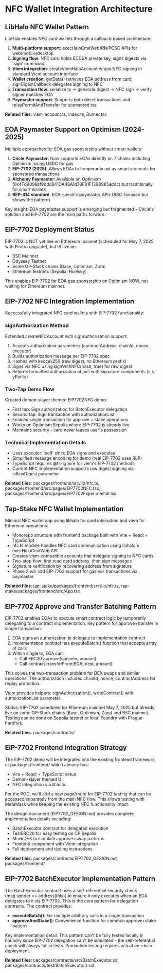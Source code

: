 # NFC Wallet Integration Architecture

## LibHalo NFC Wallet Pattern
LibHalo enables NFC card wallets through a callback-based architecture:
1. **Multi-platform support**: execHaloCmdWeb/RN/PCSC APIs for web/mobile/desktop
2. **Signing flow**: NFC card holds ECDSA private key, signs digests via 'sign' command
3. **Viem integration**: createViemHaloAccount wraps NFC signing in standard Viem account interface
4. **Wallet creation**: getData() retrieves EOA address from card, signDigestCallback delegates signing to NFC
5. **Transaction flow**: serialize tx → generate digest → NFC sign → verify signer matches EOA
6. **Paymaster support**: Supports both direct transactions and relayPermitAndTransfer for sponsored txs

**Related files**: viem_account.ts, index.ts, Burner.tsx

## EOA Paymaster Support on Optimism (2024-2025)
Multiple approaches for EOA gas sponsorship without smart wallets:
1. **Circle Paymaster**: Now supports EOAs directly on 7 chains including Optimism, using USDC for gas
2. **EIP-7702 (2025)**: Allows EOAs to temporarily act as smart accounts for sponsored transactions
3. **Alchemy Paymaster**: Available on Optimism (0x4Fd9098af9ddcB41DA48A1d78F91F1398965addc) but traditionally for smart wallets
4. **BEP-414 standard**: EOA-specific paymaster APIs (BSC-focused but shows the pattern)

Key insight: EOA paymaster support is emerging but fragmented - Circle's solution and EIP-7702 are the main paths forward.

## EIP-7702 Deployment Status
EIP-7702 is NOT yet live on Ethereum mainnet (scheduled for May 7, 2025 with Pectra upgrade), but IS live on:
- BSC Mainnet
- Odyssey Testnet  
- Some OP-Stack chains (Base, Optimism, Zora)
- Ethereum testnets (Sepolia, Holesky)

This enables EIP-7702 for EOA gas sponsorship on Optimism NOW, not waiting for Ethereum mainnet.

## EIP-7702 NFC Integration Implementation
Successfully integrated NFC card wallets with EIP-7702 functionality:

### signAuthorization Method
Extended createNFCAccount with signAuthorization support:
1. Accepts authorization parameters (contractAddress, chainId, nonce, executor)
2. Builds authorization message per EIP-7702 spec
3. Hashes with keccak256 (raw digest, no Ethereum prefix)
4. Signs via NFC using signWithNFC(hash, true) for raw digest
5. Returns formatted authorization object with signature components (r, s, yParity)

### Two-Tap Demo Flow
Created demon-slayer themed EIP7702NFC demo:
- First tap: Sign authorization for BatchExecutor delegation
- Second tap: Sign transaction with authorizationList
- Enables single transaction for approve + stake operations
- Works on Optimism Sepolia where EIP-7702 is already live
- Maintains security - card never leaves user's possession

### Technical Implementation Details
- Uses executor: 'self' since EOA signs and executes
- Simplified message encoding for demo (real EIP-7702 uses RLP)
- TypeScript requires @ts-ignore for viem's EIP-7702 methods
- Current NFC implementation supports raw digest signing via isRawDigest parameter

**Related files**: packages/frontend/src/lib/nfc.ts, packages/frontend/src/pages/EIP7702NFC.tsx, packages/frontend/src/pages/EIP7702Experimental.tsx

## Tap-Stake NFC Wallet Implementation
Minimal NFC wallet app using libhalo for card interaction and viem for Ethereum operations:
- Monorepo structure with frontend package built with Vite + React + TypeScript
- nfc.ts module handles NFC card communication using libhalo's execHaloCmdWeb API
- Creates viem-compatible accounts that delegate signing to NFC cards  
- Two-step flow: first read card address, then sign messages
- Signature verification by recovering address from signature
- Phase 2 will add EIP-7702 support for gasless transactions via paymaster

**Related files**: tap-stake/packages/frontend/src/lib/nfc.ts, tap-stake/packages/frontend/src/App.tsx

## EIP-7702 Approve and Transfer Batching Pattern
EIP-7702 enables EOAs to execute smart contract logic by temporarily delegating to a contract implementation. Key pattern for approve+transfer in single transaction:

1. EOA signs an authorization to delegate to implementation contract
2. Implementation contract has executeBatch() function that accepts array of calls
3. Within single tx, EOA can:
   - Call ERC20.approve(spender, amount)
   - Call contract.transferFrom(EOA, dest, amount)

This solves the two-transaction problem for DEX swaps and similar operations. The authorization includes chainId, nonce, contractAddress for replay protection.

Viem provides helpers: signAuthorization(), writeContract() with authorizationList parameter.

Status: EIP-7702 scheduled for Ethereum mainnet May 7, 2025 but already live on some OP-Stack chains (Base, Optimism, Zora) and BSC mainnet. Testing can be done on Sepolia testnet or local Foundry with Prague hardfork.

**Related files**: packages/contracts/

## EIP-7702 Frontend Integration Strategy
The EIP-7702 demo will be integrated into the existing frontend framework at packages/frontend/ which already has:
- Vite + React + TypeScript setup
- Demon-slayer themed UI
- NFC integration via libhalo

For the POC, we'll add a new page/route for EIP-7702 testing that can be accessed separately from the main NFC flow. This allows testing with MetaMask while keeping the existing NFC functionality intact.

The design document (EIP7702_DESIGN.md) provides complete implementation details including:
- BatchExecutor contract for delegated execution
- TestERC20 for easy testing on OP Sepolia
- MockDEX to simulate approve+swap patterns
- Frontend component with Viem integration
- Full deployment and testing instructions

**Related files**: packages/contracts/EIP7702_DESIGN.md, packages/frontend/

## EIP-7702 BatchExecutor Implementation Pattern
The BatchExecutor contract uses a self-referential security check (msg.sender == address(this)) to ensure it only executes when an EOA delegates to it via EIP-7702. This is the core pattern for delegation contracts. The contract provides:
- **executeBatch()**: For multiple arbitrary calls in a single transaction
- **approveAndStake()**: Convenience function for common approve+stake pattern

Key implementation detail: This pattern can't be fully tested locally in Foundry since EIP-7702 delegation can't be simulated - the self-referential check will always fail in tests. Production testing requires actual on-chain deployment.

**Related files**: packages/contracts/src/BatchExecutor.sol, packages/contracts/test/BatchExecutor.t.sol